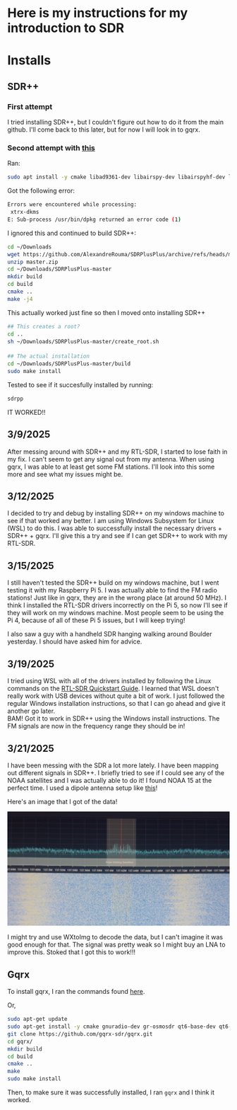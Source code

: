 # Here is my instructions for my introduction to SDR
# Installs
## SDR++
### First attempt
I tried installing SDR++, but I couldn't figure out how to do it from the main github. I'll come back to this later, but for now I will look in to gqrx.
###  Second attempt with [this](https://www.aaronrombaut.com/build-sdr-on-raspberry-pi-5/)

Ran:
```sh
sudo apt install -y cmake libad9361-dev libairspy-dev libairspyhf-dev libfftw3-dev libglfw3-dev libhackrf-dev libiio-dev librtaudio-dev libvolk2-dev libzstd-dev
```

Got the following error:
```bash
Errors were encountered while processing:
 xtrx-dkms
E: Sub-process /usr/bin/dpkg returned an error code (1)
```

I ignored this and continued to build SDR++:
```bash
cd ~/Downloads
wget https://github.com/AlexandreRouma/SDRPlusPlus/archive/refs/heads/master.zip
unzip master.zip
cd ~/Downloads/SDRPlusPlus-master
mkdir build
cd build
cmake ..
make -j4
```

This actually worked just fine so then I moved onto installing SDR++
```bash
## This creates a root?
cd ..
sh ~/Downloads/SDRPlusPlus-master/create_root.sh

## The actual installation
cd ~/Downloads/SDRPlusPlus-master/build
sudo make install
```

Tested to see if it succesfully installed by running:
```bash
sdrpp
```
IT WORKED!!

3/9/2025
---
After messing around with SDR++ and my RTL-SDR, I started to lose faith in my fix. I can't seem to get any signal out from my antenna. When using gqrx, I was able to at least get some FM stations. I'll look into this some more and see what my issues might be.

3/12/2025
---
I decided to try and debug by installing SDR++ on my windows machine to see if that worked any better. I am using Windows Subsystem for Linux (WSL) to do this. I was able to successfully install the necessary drivers + SDR++ + gqrx. I'll give this a try and see if I can get SDR++ to work with my RTL-SDR.

3/15/2025
---
I still haven't tested the SDR++ build on my windows machine, but I went testing it with my Raspberry Pi 5. I was actually able to find the FM radio stations! Just like in gqrx, they are in the wrong place (at around 50 MHz). I think I installed the RTL-SDR drivers incorrectly on the Pi 5, so now I'll see if they will work on my windows machine. Most people seem to be using the Pi 4, because of all of these Pi 5 issues, but I will keep trying!

I also saw a guy with a handheld SDR hanging walking around Boulder yesterday. I should have asked him for advice.

3/19/2025
---
I tried using WSL with all of the drivers installed by following the Linux commands on the [RTL-SDR Quickstart Guide](https://www.rtl-sdr.com/V4/). I learned that WSL doesn't really work with USB devices without quite a bit of work. I just followed the regular Windows installation instructions, so that I can go ahead and give it another go later.                        
BAM! Got it to work in SDR++ using the Windows install instructions. The FM signals are now in the frequency range they should be in!

3/21/2025
---
I have been messing with the SDR a lot more lately. I have been mapping out different signals in SDR++. I briefly tried to see if I could see any of the NOAA satellites and I was actually able to do it! I found NOAA 15 at the perfect time. I used a dipole antenna setup like [this](https://www.rtl-sdr.com/simple-noaameteor-weather-satellite-antenna-137-mhz-v-dipole/)!

Here's an image that I got of the data!

![NOAA 15](images/first_NOAA15.jpg)

I might try and use WXtoImg to decode the data, but I can't imagine it was good enough for that. The signal was pretty weak so I might buy an LNA to improve this. Stoked that I got this to work!!!

## Gqrx
To install gqrx, I ran the commands found [here](https://www.gqrx.dk/download/gqrx-sdr-for-the-raspberry-pi). 

Or,
```bash
sudo apt-get update 
sudo apt-get install -y cmake gnuradio-dev gr-osmosdr qt6-base-dev qt6-svg-dev qt6-wayland libasound2-dev libjack-jackd2-dev portaudio19-dev libpulse-dev
git clone https://github.com/gqrx-sdr/gqrx.git
cd gqrx/
mkdir build 
cd build
cmake ..
make
sudo make install
```

Then, to make sure it was successfully installed, I ran `gqrx` and I think it worked.
